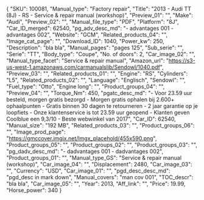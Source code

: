{
  "SKU": 100081, 
  "Manual_type": "Factory repair", 
  "Title": "2013 - Audi TT  (8J) - RS - Service & repair manual (workshop)", 
  "Preview_01": "", 
  "Make": "Audi", 
  "Preview_02": "", 
  "Manual_file_type": "PDF", 
  "Platform": "8J", 
  "Car_ID_merged": 62540, 
  "pg_adv_desc_md": "- advantages 001 - advantages 002", 
  "Website": "GCM", 
  "Related_products_04": "", 
  "Image_cat_page": "", 
  "Download_ID": 1040, 
  "Power_kw": 250, 
  "Description": "bla bla", 
  "Manual_pages": "pages 125", 
  "Sub_serie": "", 
  "Serie": "TT", 
  "Body_type": "Coupe", 
  "No. of doors": 2, 
  "Car_image_02": "", 
  "Manual_type_facet": "Service & repair manual", 
  "Amazon_url": "https://s3-us-west-1.amazonaws.com/carmanualslib/Sendowl/1040.pdf", 
  "Preview_03": "", 
  "Related_products_01": "", 
  "Engine": "RS", 
  "Cylinders": "L5", 
  "Related_products_02": "", 
  "Language": "Englisch", 
  "Sendowl": "", 
  "Fuel_type": "Otto", 
  "Engine long": "", 
  "Product_groups_04": "", 
  "Preview_04": "", 
  "Torque_Nm": 450, 
  "pgatc_desc_md": "-  Voor 23.59 uur besteld, morgen gratis bezorgd  -  Morgen gratis ophalen bij 2.600+ ophaalpunten  -  Gratis binnen 30 dagen te retourneren  -  2 jaar garantie op je loopfiets  -  Onze klantenservice is tot 23.59 uur geopend  -  Klanten geven Coolblue een 9,3/10   -  Beste webwinkel van 2017", 
  "Car_ID": 62540, 
  "Manual_size": "192 MB", 
  "Related_products_03": "", 
  "Product_groups_06": "", 
  "Image_prod_page": "https://gmccover.imgix.net/Imgx_placehold/455x590.png", 
  "Product_groups_05": "", 
  "Product_groups_02": "", 
  "Product_groups_03": "", 
  "pg_dadv_desc_md": "- dadvantages 001 - dadvantages 002", 
  "Product_groups_01": "", 
  "Manual_type_GS": "Service & repair manual (workshop)", 
  "Car_image_04": "", 
  "Displacement": 2480, 
  "Car_image_03": "", 
  "Currency": "USD", 
  "Car_image_01": "", 
  "pgd_desc_desc_md": "pgd_desc in mark down", 
  "Manual_covers": "man cov 001", 
  "TOC_descr": "bla bla", 
  "Car_image_05": "", 
  "Year": 2013, 
  "Aff_link": "", 
  "Price": 19.99, 
  "Horse_power": 340
}